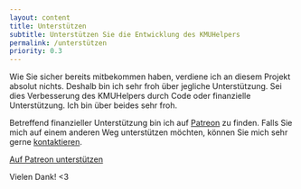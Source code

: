 ```yaml
---
layout: content
title: Unterstützen
subtitle: Unterstützen Sie die Entwicklung des KMUHelpers
permalink: /unterstützen
priority: 0.3
---
```


Wie Sie sicher bereits mitbekommen haben, verdiene ich an diesem Projekt absolut nichts. Deshalb bin ich sehr froh über jegliche Unterstützung. Sei dies Verbesserung des KMUHelpers durch Code oder finanzielle Unterstützung. Ich bin über beides sehr froh.

Betreffend finanzieller Unterstützung bin ich auf [Patreon](https://patreon.com/rafaelurben) zu finden. Falls Sie mich auf einem anderen Weg unterstützen möchten, können Sie mich sehr gerne [kontaktieren](kontakt).

<a href="https://www.patreon.com/bePatron?u=28808035" data-patreon-widget-type="become-patron-button">Auf Patreon unterstützen</a>
<script async src="https://c6.patreon.com/becomePatronButton.bundle.js"></script>

Vielen Dank! &lt;3
